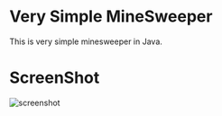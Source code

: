 # Very Simple MineSweeper
This is very simple minesweeper in Java.

# ScreenShot
![screenshot](https://github.com/syohex/java-simple-mine-sweeper/raw/master/screenshot.png)
